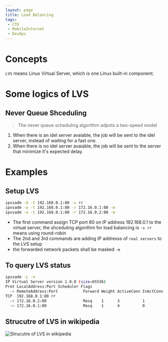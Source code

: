 ```yaml
---
layout: page
title: Load Balancing
tags:
 - CTO
 - MobileInternet
 - DevOps
---
```


# Concepts
`LVS` means Linux Virtual Server, which is one Linux built-in component. 

# Some logics of LVS

## Never Queue Shceduling
> The never queue scheduling algorithm adpots a two-speed model

1. When there is an idel server avaiable, the job will be sent to the idel server, instead of waiting for a fast one.
1. When there is no idel server avaiable, the job will be sent to the server that minimize it's expected delay.


# Examples 

## Setup LVS
```sh
ipvsadm -A -t 192.168.0.1:80 -s rr
ipvsadm -a -t 192.168.0.1:80 -r 172.16.0.1:80 -m
ipvsadm -a -t 192.168.0.1:80 -r 172.16.0.2:80 -m
```
- The first command assign TCP port 80 on IP address 192.168.0.1 to the virtual server, the shceduling algorithm for load balancing is `-s rr` means using round-robin
- The 2nd and 3rd commands are adding IP addresss of `real servers` to the LVS setup
- the forwarded network packets shall be masked `-m`

## To query LVS status
```sh
ipvsadm -L -n
IP Virtual Server version 1.0.8 (size=65536)
Prot LocalAddress:Port Scheduler Flags
  -> RemoteAddress:Port           Forward Weight ActiveConn InActConn
TCP  192.168.0.1:80 rr
  -> 172.16.0.2:80                Masq    1      3          1
  -> 172.16.0.1:80                Masq    1      4          0
```

## Strucutre of LVS in wikipedia
![Strucutre of LVS in wikipedia](https://upload.wikimedia.org/wikipedia/commons/thumb/8/84/Wikimedia_Server_Architecture_%28simplified%29.svg/743px-Wikimedia_Server_Architecture_%28simplified%29.svg.png)
